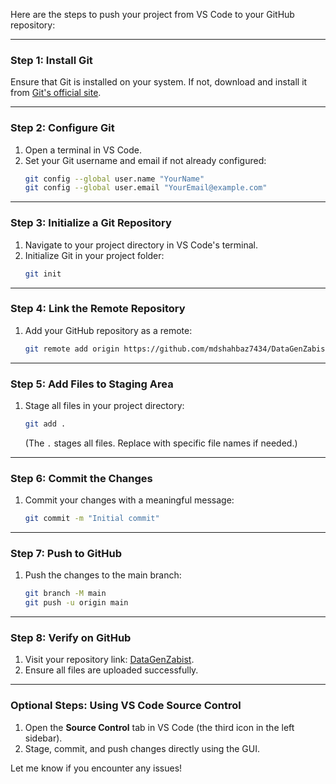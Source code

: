 Here are the steps to push your project from VS Code to your GitHub repository:

---

### **Step 1: Install Git**
Ensure that Git is installed on your system. If not, download and install it from [Git's official site](https://git-scm.com/).

---

### **Step 2: Configure Git**
1. Open a terminal in VS Code.
2. Set your Git username and email if not already configured:
   ```bash
   git config --global user.name "YourName"
   git config --global user.email "YourEmail@example.com"
   ```

---

### **Step 3: Initialize a Git Repository**
1. Navigate to your project directory in VS Code's terminal.
2. Initialize Git in your project folder:
   ```bash
   git init
   ```

---

### **Step 4: Link the Remote Repository**
1. Add your GitHub repository as a remote:
   ```bash
   git remote add origin https://github.com/mdshahbaz7434/DataGenZabist.git
   ```

---

### **Step 5: Add Files to Staging Area**
1. Stage all files in your project directory:
   ```bash
   git add .
   ```
   (The `.` stages all files. Replace with specific file names if needed.)

---

### **Step 6: Commit the Changes**
1. Commit your changes with a meaningful message:
   ```bash
   git commit -m "Initial commit"
   ```

---

### **Step 7: Push to GitHub**
1. Push the changes to the main branch:
   ```bash
   git branch -M main
   git push -u origin main
   ```

---

### **Step 8: Verify on GitHub**
1. Visit your repository link: [DataGenZabist](https://github.com/mdshahbaz7434/DataGenZabist.git).
2. Ensure all files are uploaded successfully.

---

### **Optional Steps: Using VS Code Source Control**
1. Open the **Source Control** tab in VS Code (the third icon in the left sidebar).
2. Stage, commit, and push changes directly using the GUI.

Let me know if you encounter any issues!
